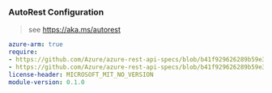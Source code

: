 ### AutoRest Configuration

> see https://aka.ms/autorest

``` yaml
azure-arm: true
require:
- https://github.com/Azure/azure-rest-api-specs/blob/b41f929626289b59e31be8a1091c99994864b096/specification/developerhub/resource-manager/readme.md
- https://github.com/Azure/azure-rest-api-specs/blob/b41f929626289b59e31be8a1091c99994864b096/specification/developerhub/resource-manager/readme.go.md
license-header: MICROSOFT_MIT_NO_VERSION
module-version: 0.1.0

```